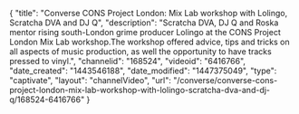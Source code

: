 {
    "title": "Converse CONS Project London: Mix Lab workshop with Lolingo, Scratcha DVA and DJ Q",
    "description": "Scratcha DVA, DJ Q and Roska mentor rising south-London grime producer Lolingo at the CONS Project London Mix Lab workshop.The workshop offered advice, tips and tricks on all aspects of music production, as well the opportunity to have tracks pressed to vinyl.",
    "channelid": "168524",
    "videoid": "6416766",
    "date_created": "1443546188",
    "date_modified": "1447375049",
    "type": "captivate",
    "layout": "channelVideo",
    "url": "\/converse\/converse-cons-project-london-mix-lab-workshop-with-lolingo-scratcha-dva-and-dj-q\/168524-6416766"
}